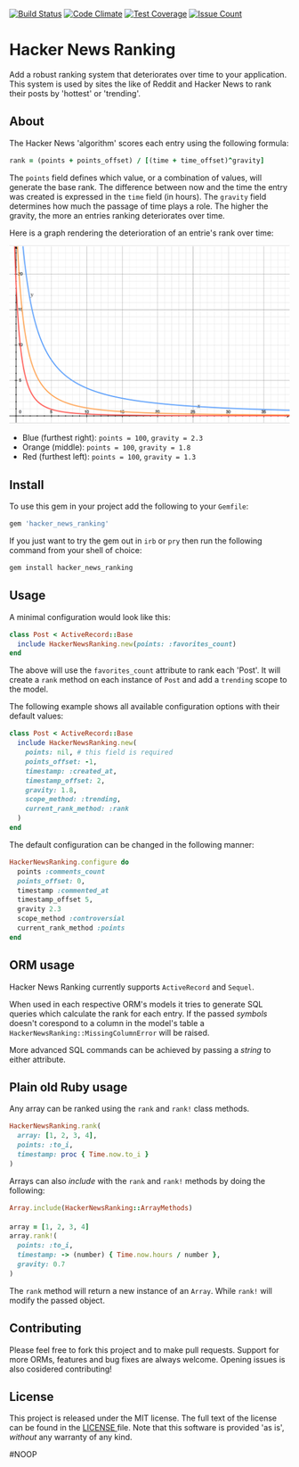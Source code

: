 [![Build Status](https://travis-ci.org/Stankec/hacker_news_ranking.svg?branch=master)](https://travis-ci.org/Stankec/hacker_news_ranking)
[![Code Climate](https://codeclimate.com/github/Stankec/hacker_news_ranking/badges/gpa.svg)](https://codeclimate.com/github/Stankec/hacker_news_ranking)
[![Test Coverage](https://codeclimate.com/github/Stankec/hacker_news_ranking/badges/coverage.svg)](https://codeclimate.com/github/Stankec/hacker_news_ranking/coverage)
[![Issue Count](https://codeclimate.com/github/Stankec/hacker_news_ranking/badges/issue_count.svg)](https://codeclimate.com/github/Stankec/hacker_news_ranking)

# Hacker News Ranking

Add a robust ranking system that deteriorates over time to your application.
This system is used by sites the like of Reddit and Hacker News to rank their
posts by 'hottest' or 'trending'.

## About

The Hacker News 'algorithm' scores each entry using the following formula:

```Ruby
rank = (points + points_offset) / [(time + time_offset)^gravity]
```

The `points` field defines which value, or a combination of values, will
generate the base rank. The difference between now and the time the entry was
created is expressed in the `time` field (in hours). The `gravity` field
determines how much the passage of time plays a role. The higher the gravity,
the more an entries ranking deteriorates over time.

Here is a graph rendering the deterioration of an entrie's rank over time:

![Graph rendering of rank change over time](/docs/deteriation_graph.png)

* Blue (furthest right): `points = 100`, `gravity = 2.3`
* Orange (middle): `points = 100`, `gravity = 1.8`
* Red (furthest left): `points = 100`, `gravity = 1.3`


## Install

To use this gem in your project add the following to your `Gemfile`:

```Ruby
gem 'hacker_news_ranking'
```

If you just want to try the gem out in `irb` or `pry` then run the following
command from your shell of choice:

```BASH
gem install hacker_news_ranking
```

## Usage

A minimal configuration would look like this:

```Ruby
class Post < ActiveRecord::Base
  include HackerNewsRanking.new(points: :favorites_count)
end
```

The above will use the `favorites_count` attribute to rank each 'Post'. It will
create a `rank` method on each instance of `Post` and add a `trending` scope to
the model.

The following example shows all available configuration options with their
default values:

```Ruby
class Post < ActiveRecord::Base
  include HackerNewsRanking.new(
    points: nil, # this field is required
    points_offset: -1,
    timestamp: :created_at,
    timestamp_offset: 2,
    gravity: 1.8,
    scope_method: :trending,
    current_rank_method: :rank
  )
end
```

The default configuration can be changed in the following manner:

```Ruby
HackerNewsRanking.configure do
  points :comments_count
  points_offset: 0,
  timestamp :commented_at
  timestamp_offset 5,
  gravity 2.3
  scope_method :controversial
  current_rank_method :points
end
```

## ORM usage

Hacker News Ranking currently supports `ActiveRecord` and `Sequel`.

When used in each respective ORM's models it tries to generate SQL queries which
calculate the rank for each entry. If the passed _symbols_ doesn't corespond to
a column in the model's table a `HackerNewsRanking::MissingColumnError` will be
raised.

More advanced SQL commands can be achieved by passing a _string_ to either
attribute.

## Plain old Ruby usage

Any array can be ranked using the `rank` and `rank!` class methods.

```Ruby
HackerNewsRanking.rank(
  array: [1, 2, 3, 4],
  points: :to_i,
  timestamp: proc { Time.now.to_i }
)
```

Arrays can also _include_ with the `rank` and `rank!` methods by doing the
following:

```Ruby
Array.include(HackerNewsRanking::ArrayMethods)

array = [1, 2, 3, 4]
array.rank!(
  points: :to_i,
  timestamp: -> (number) { Time.now.hours / number },
  gravity: 0.7
)
```

The `rank` method will return a new instance of an `Array`. While `rank!` will
modify the passed object.

## Contributing

Please feel free to fork this project and to make pull requests. Support for
more ORMs, features and bug fixes are always welcome.
Opening issues is also cosidered contributing!

## License

This project is released under the MIT license. The full text of the license
can be found in the [ LICENSE ](/LICENSE) file.
Note that this software is provided 'as is', _without_ any warranty of any kind.

#NOOP
